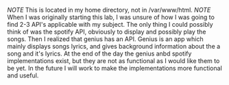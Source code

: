 *NOTE* This is located in my home directory, not in /var/www/html. *NOTE*
When I was originally starting this lab, I was unsure of how I was going to find 2-3 API's applicable with my subject.
The only thing I could possibly think of was the spotify API, obviously to display and possibly play the songs.
Then I realized that genius has an API.
Genius is an app which mainly displays songs lyrics, and gives background information about the a song and it's lyrics.
At the end of the day the genius anbd spotify implementations exist, but they are not as functional as I would like them to be yet.
In the future I will work to make the implementations more functional and useful.